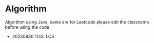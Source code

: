 # Algorithm
Algorithm using Java, some are for Leetcode
please edit the classname before using the code
- 20230930 1143. LCS
